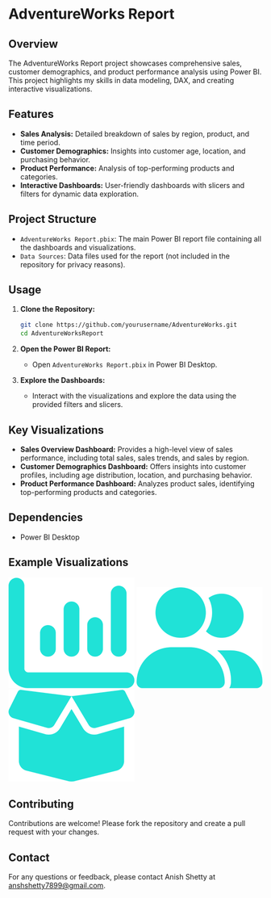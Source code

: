 # AdventureWorks Report

## Overview

The AdventureWorks Report project showcases comprehensive sales, customer demographics, and product performance analysis using Power BI. This project highlights my skills in data modeling, DAX, and creating interactive visualizations.

## Features

- **Sales Analysis:** Detailed breakdown of sales by region, product, and time period.
- **Customer Demographics:** Insights into customer age, location, and purchasing behavior.
- **Product Performance:** Analysis of top-performing products and categories.
- **Interactive Dashboards:** User-friendly dashboards with slicers and filters for dynamic data exploration.

## Project Structure

- `AdventureWorks Report.pbix`: The main Power BI report file containing all the dashboards and visualizations.
- `Data Sources`: Data files used for the report (not included in the repository for privacy reasons).

## Usage

1. **Clone the Repository:**
    ```sh
    git clone https://github.com/yourusername/AdventureWorks.git
    cd AdventureWorksReport
    ```

2. **Open the Power BI Report:**
    - Open `AdventureWorks Report.pbix` in Power BI Desktop.

3. **Explore the Dashboards:**
    - Interact with the visualizations and explore the data using the provided filters and slicers.

## Key Visualizations

- **Sales Overview Dashboard:** Provides a high-level view of sales performance, including total sales, sales trends, and sales by region.
- **Customer Demographics Dashboard:** Offers insights into customer profiles, including age distribution, location, and purchasing behavior.
- **Product Performance Dashboard:** Analyzes product sales, identifying top-performing products and categories.

## Dependencies

- Power BI Desktop

## Example Visualizations

![Sales Overview](images/Dashboard_Icon_Blue.png)
![Customer Demographics](images/Customer_Icon_Blue.png)
![Product Performance](images/Product_Icon_Blue.png)

## Contributing

Contributions are welcome! Please fork the repository and create a pull request with your changes.

## Contact

For any questions or feedback, please contact Anish Shetty at anshshetty7899@gmail.com.




